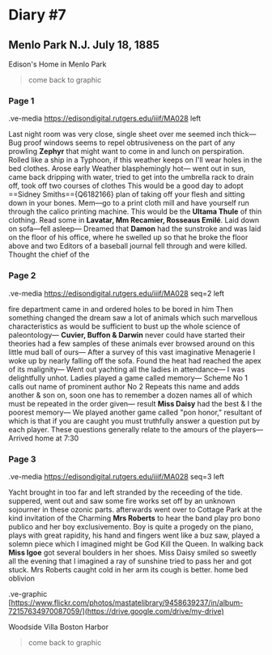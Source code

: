 # Diary #7 

## Menlo Park N.J. July 18, 1885

Edison's Home in Menlo Park 

> come back to graphic 

### Page 1

.ve-media https://edisondigital.rutgers.edu/iiif/MA028 left

Last night room was very close, single sheet over me seemed inch thick— Bug proof windows seems to repel obtrusiveness on the part of any prowling **Zephyr** that might want to come in and lunch on perspiration. Rolled like a ship in a Typhoon, if this weather keeps on I'll wear holes in the bed clothes. Arose early Weather blasphemingly hot— went out in sun, came back dripping with water, tried to get into the umbrella rack to drain off, took off two courses of clothes This would be a good day to adopt ==Sidney Smiths=={Q6182166} plan of taking off your flesh and sitting down in your bones. Mem—go to a print cloth mill and have yourself run through the calico printing machine. This would be the **Ultama Thule** of thin clothing. Read some in **Lavatar, Mm Recamier, Rosseaus Emilé**. Laid down on sofa—fell asleep— Dreamed that **Damon** had the sunstroke and was laid on the floor of his office, where he swelled up so that he broke the floor above and two Editors of a baseball journal fell through and were killed. Thought the chief of the

### Page 2

.ve-media https://edisondigital.rutgers.edu/iiif/MA028 seq=2 left

fire department came in and ordered holes to be bored in him Then something changed the dream saw a lot of animals which such marvellous characteristics as would be sufficient to bust up the whole science of paleontology— **Cuvier, Buffon & Darwin** never could have started their theories had a few samples of these animals ever browsed around on this little mud ball of ours— After a survey of this vast imaginative Menagerie I woke up by nearly falling off the sofa. Found the heat had reached the apex of its malignity— Went out yachting all the ladies in attendance— I was delightfully unhot. Ladies played a game called memory— Scheme No 1 calls out name of prominent author No 2 Repeats this name and adds another & son on, soon one has to remember a dozen names all of which must be repeated in the order given— result **Miss Daisy** had the best & I the poorest memory— We played another game called "pon honor," resultant of which is that if you are caught you must truthfully answer a question put by each player. These questions generally relate to the amours of the players— Arrived home at 7:30

### Page 3

.ve-media https://edisondigital.rutgers.edu/iiif/MA028 seq=3 left

Yacht brought in too far and left stranded by the receeding of the tide. suppered, went out and saw some fire works set off by an unknown sojourner in these ozonic parts. afterwards went over to Cottage Park at the kind invitation of the Charming **Mrs Roberts** to hear the band play pro bono publico and her boy exclusivemento. Boy is quite a progedy on the piano, plays with great rapidity, his hand and fingers went like a buz saw, played a solemn piece which I imagined might be God Kill the Queen. In walking back **Miss Igoe** got several boulders in her shoes. Miss Daisy smiled so sweetly all the evening that I imagined a ray of sunshine tried to pass her and got stuck. Mrs Roberts caught cold in her arm its cough is better. home bed oblivion

.ve-graphic [https://www.flickr.com/photos/mastatelibrary/9458639237/in/album-72157634970087059/](https://drive.google.com/drive/my-drive) 

Woodside Villa Boston Harbor 

> come back to graphic 